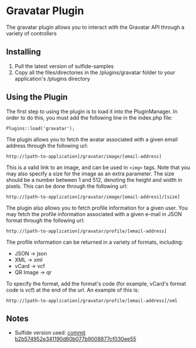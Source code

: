 # Gravatar Plugin

The gravatar plugin allows you to interact with the Gravatar API through a variety of controllers

## Installing
1.  Pull the latest version of sulfide-samples
2.  Copy all the files/directories in the /plugins/gravatar folder to your application's /plugins directory

## Using the Plugin

The first step to using the plugin is to load it into the PluginManager. In order to do this, you must add the following line in the index.php file:

    Plugins::load('gravatar');

The plugin allows you to fetch the avatar associated with a given email address through the following url:

	http://[path-to-application]/gravatar/image/[email-address]

This is a valid link to an image, and can be used in `<img>` tags. Note that you may also specify a size for the image as an extra parameter. The size should be a number between 1 and 512, denoting the height and width in pixels. This can be done through the following url:

	http://[path-to-application]/gravatar/image/[email-address]/[size]
	
The plugin also allows you to fetch profile information for a given user. You may fetch the profile information associated with a given e-mail in JSON format through the following url:

	http://[path-to-application]/gravatar/profile/[email-address]
	
The profile information can be returned in a variety of formats, including:

* JSON -> json
* XML -> xml
* vCard -> vcf
* QR Image -> qr

To specify the format, add the format's code (for example, vCard's format code is vcf) at the end of the url. An example of this is:

	http://[path-to-application]/gravatar/profile/[email-address]/xml
	
## Notes
* Sulfide version used: [commit b2b574952e341190d60b077b9008877cf030ee55](https://github.com/jokeofweek/sulfide/commit/b2b574952e341190d60b077b9008877cf030ee55 "Sulfide Version")
